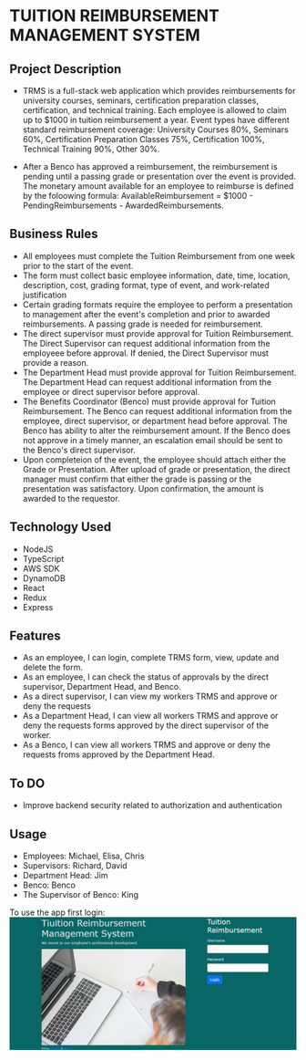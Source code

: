 # TUITION REIMBURSEMENT MANAGEMENT SYSTEM

## Project Description

- TRMS is a full-stack web application which provides reimbursements for university courses, seminars, certification preparation classes, certification, and technical training. Each employee is allowed to claim up to $1000 in tuition reimbursement a year.
  Event types have different standard reimbursement coverage: University Courses 80%, Seminars 60%, Certification Preparation Classes 75%, Certification 100%, Technical Training 90%, Other 30%.

- After a Benco has approved a reimbursement, the reimbursement is pending until a passing grade or presentation over the event is provided. The monetary amount available for an employee to reimburse is defined by the foloowing formula: AvailableReimbursement = $1000 - PendingReimbursements - AwardedReimbursements.

## Business Rules

- All employees must complete the Tuition Reimbursement from one week prior to the start of the event.
- The form must collect basic employee information, date, time, location, description, cost, grading format, type of event, and work-related justification
- Certain grading formats require the employee to perform a presentation to management after the event's completion and prior to awarded reimbursements. A passing grade is needed for reimbursement.
- The direct supervisor must provide approval for Tuition Reimbursement. The Direct Supervisor can request additional information from the employeee before approval. If denied, the Direct Supervisor must provide a reason.
- The Department Head must provide approval for Tuition Reimbursement. The Department Head can request additional information from the employee or direct supervisor before approval.
- The Benefits Coordinator (Benco) must provide approval for Tuition Reimbursement. The Benco can request additional information from the employee, direct supervisor, or department head before approval. The Benco has ability to alter the reimbursement amount. If the Benco does not approve in a timely manner, an escalation email should be sent to the Benco's direct supervisor.
- Upon completeion of the event, the employee should attach either the Grade or Presentation. After upload of grade or presentation, the direct manager must confirm that either the grade is passing or the presentation was satisfactory. Upon confirmation, the amount is awarded to the requestor.

## Technology Used

- NodeJS
- TypeScript
- AWS SDK
- DynamoDB
- React
- Redux
- Express

## Features

- As an employee, I can login, complete TRMS form, view, update and delete the form.
- As an employee, I can check the status of approvals by the direct supervisor, Department Head, and Benco.
- As a direct supervisor, I can view my workers TRMS and approve or deny the requests
- As a Department Head, I can view all workers TRMS and approve or deny the requests forms approved by the direct supervisor of the worker.
- As a Benco, I can view all workers TRMS and approve or deny the requests froms approved by the Department Head.

## To DO

- Improve backend security related to authorization and authentication

## Usage

- Employees: Michael, Elisa, Chris
- Supervisors: Richard, David
- Department Head: Jim
- Benco: Benco
- The Supervisor of Benco: King

To use the app first login:
![Login](/Screenshots/login.png 'Login')
